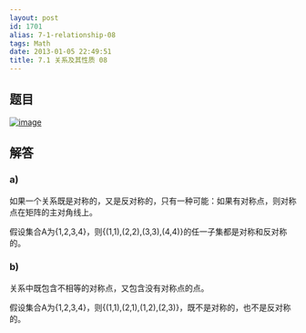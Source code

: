 ```yaml
---
layout: post
id: 1701
alias: 7-1-relationship-08
tags: Math
date: 2013-01-05 22:49:51
title: 7.1 关系及其性质 08
---
```


## 题目

[![image](/user_images/1701-1.png "image")](/user_images/1701-1.png)

## 解答

### a)

如果一个关系既是对称的，又是反对称的，只有一种可能：如果有对称点，则对称点在矩阵的主对角线上。

假设集合A为{1,2,3,4}，则{(1,1),(2,2),(3,3),(4,4)}的任一子集都是对称和反对称的。

### b)

关系中既包含不相等的对称点，又包含没有对称点的点。

假设集合A为{1,2,3,4}，则{(1,1),(2,1),(1,2),(2,3)}，既不是对称的，也不是反对称的。
